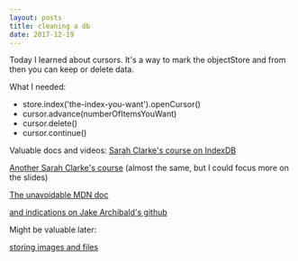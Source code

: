 ```yaml
---
layout: posts
title: cleaning a db
date: 2017-12-19
---
```


Today I learned about cursors. It's a way to mark the objectStore and from then you can keep or delete data. 

What I needed: 
* store.index('the-index-you-want').openCursor()
* cursor.advance(numberOfItemsYouWant)
* cursor.delete()
* cursor.continue()

Valuable docs and videos:
[Sarah Clarke's course on IndexDB](https://youtu.be/_idFGKbYzqU)

[Another Sarah Clarke's course](https://youtu.be/vCumk1sXHcY) (almost the same, but I could focus more on the slides)

[The unavoidable MDN doc](https://developer.mozilla.org/en-US/docs/Web/API/IndexedDB_API/Using_IndexedDB)

[and indications on Jake Archibald's github](https://github.com/jakearchibald/idb)

Might be valuable later:

[storing images and files](https://hacks.mozilla.org/2012/02/storing-images-and-files-in-indexeddb/)
